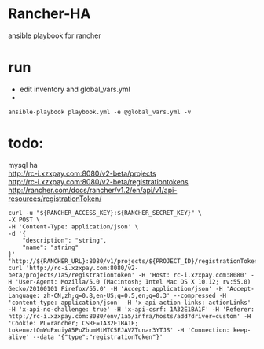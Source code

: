 # Rancher-HA
ansible playbook for rancher  
# run
* edit inventory and global_vars.yml  
* 
```
ansible-playbook playbook.yml -e @global_vars.yml -v
```
# todo:
 mysql ha  
http://rc-i.xzxpay.com:8080/v2-beta/projects  
http://rc-i.xzxpay.com:8080/v2-beta/registrationtokens  
http://rancher.com/docs/rancher/v1.2/en/api/v1/api-resources/registrationToken/  
```
curl -u "${RANCHER_ACCESS_KEY}:${RANCHER_SECRET_KEY}" \
-X POST \
-H 'Content-Type: application/json' \
-d '{
	"description": "string",
	"name": "string"
}' 'http://${RANCHER_URL}:8080/v1/projects/${PROJECT_ID}/registrationTokens'
curl 'http://rc-i.xzxpay.com:8080/v2-beta/projects/1a5/registrationtoken' -H 'Host: rc-i.xzxpay.com:8080' -H 'User-Agent: Mozilla/5.0 (Macintosh; Intel Mac OS X 10.12; rv:55.0) Gecko/20100101 Firefox/55.0' -H 'Accept: application/json' -H 'Accept-Language: zh-CN,zh;q=0.8,en-US;q=0.5,en;q=0.3' --compressed -H 'content-type: application/json' -H 'x-api-action-links: actionLinks' -H 'x-api-no-challenge: true' -H 'x-api-csrf: 1A32E1BA1F' -H 'Referer: http://rc-i.xzxpay.com:8080/env/1a5/infra/hosts/add?driver=custom' -H 'Cookie: PL=rancher; CSRF=1A32E1BA1F; token=ztQnWuPxuiyA5PuZbumMtMTC5EJAVZTunar3YTJS' -H 'Connection: keep-alive' --data '{"type":"registrationToken"}'
```

